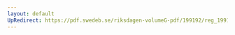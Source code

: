```yaml
---
layout: default
UpRedirect: https://pdf.swedeb.se/riksdagen-volumeG-pdf/199192/reg_199192/reg_199192_1050.pdf
---
```


